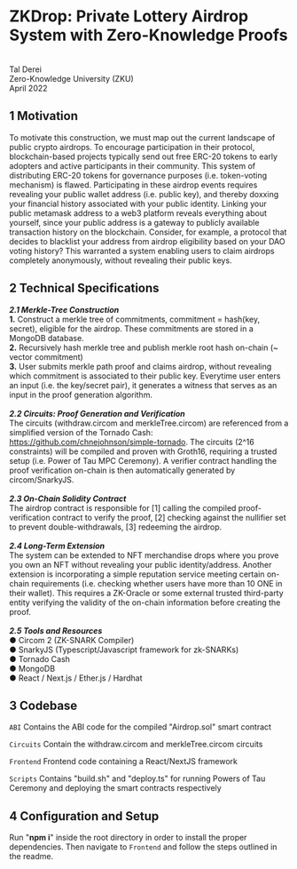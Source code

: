 # ZKDrop: Private Lottery Airdrop System with Zero-Knowledge Proofs<br />
<br />
Tal Derei <br />
Zero-Knowledge University (ZKU)<br />
April 2022<br />

## 1 Motivation<br />
To motivate this construction, we must map out the current landscape of public crypto airdrops. To encourage participation in their protocol, blockchain-based projects typically send out free ERC-20 tokens to early adopters and active participants in their community. This system of distributing ERC-20 tokens for governance purposes (i.e. token-voting mechanism) is flawed. Participating in these airdrop events requires revealing your public wallet address (i.e. public key), and thereby doxxing your financial history associated with your public identity. Linking your public metamask address to a web3 platform reveals everything about yourself, since your public address is a gateway to publicly available transaction history on the blockchain. Consider, for example, a protocol that decides to blacklist your address from airdrop eligibility based on your DAO voting history? This warranted a system enabling users to claim airdrops completely anonymously, without revealing their public keys.<br />

## 2 Technical Specifications <br />
**_2.1 Merkle-Tree Construction_**<br />
**1.** Construct a merkle tree of commitments, commitment = hash(key, secret), eligible for the airdrop. These commitments are stored in a MongoDB database.<br />
**2.** Recursively hash merkle tree and publish merkle root hash on-chain (~ vector commitment)<br />
**3.** User submits merkle path proof and claims airdrop, without revealing which commitment is associated to their public key. Everytime user enters an input (i.e. the key/secret pair), it generates a witness that serves as an input in the proof generation algorithm.<br />
<br />
**_2.2 Circuits: Proof Generation and Verification_**<br />
The circuits (withdraw.circom and merkleTree.circom) are referenced from a simplified version of the Tornado Cash: https://github.com/chnejohnson/simple-tornado. The circuits (2^16 constraints) will be compiled and proven with Groth16, requiring a trusted setup (i.e. Power of Tau MPC Ceremony). A verifier contract handling the proof verification on-chain is then automatically generated by circom/SnarkyJS.
<br />
<br />
**_2.3 On-Chain Solidity Contract_**<br />
The airdrop contract is responsible for [1] calling the compiled proof-verification contract to verify the proof, [2] checking against the nullifier set to prevent double-withdrawals, [3] redeeming the airdrop.
<br />
<br />
**_2.4 Long-Term Extension_**<br />
The system can be extended to NFT merchandise drops where you prove you own an NFT without revealing your public identity/address. Another extension is incorporating a simple reputation service meeting certain on-chain requirements (i.e. checking whether users have more than 10 ONE in their wallet). This requires a ZK-Oracle or some external trusted third-party entity verifying the validity of the on-chain information before creating the proof.
<br />
<br />
**_2.5 Tools and Resources_**<br />
● Circom 2 (ZK-SNARK Compiler)<br />
● SnarkyJS (Typescript/Javascript framework for zk-SNARKs)<br />
● Tornado Cash<br />
● MongoDB<br />
● React / Next.js / Ether.js / Hardhat<br />

## 3 Codebase <br />
```ABI```
Contains the ABI code for the compiled "Airdrop.sol" smart contract

```Circuits```
Contain the withdraw.circom and merkleTree.circom circuits

```Frontend```
Frontend code containing a React/NextJS framework 

```Scripts```
Contains "build.sh" and "deploy.ts" for running Powers of Tau Ceremony and deploying the smart contracts respectively

## 4 Configuration and Setup <br />
Run "**npm i**" inside the root directory in order to install the proper dependencies. Then navigate to ```Frontend``` and follow the steps outlined in the readme.
 
